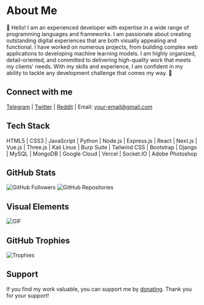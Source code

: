 # About Me

👋 Hello!
I am an experienced developer with expertise in a wide range of programming languages and frameworks. I am passionate about creating outstanding digital experiences that are both visually appealing and functional. I have worked on numerous projects, from building complex web applications to developing machine learning models. I am highly organized, detail-oriented, and committed to delivering high-quality work that meets my clients' needs. With my skills and experience, I am confident in my ability to tackle any development challenge that comes my way. 🚀

## Connect with me

[Telegram](link-to-your-telegram) | [Twitter](link-to-your-twitter) | [Reddit](link-to-your-reddit) | Email: your-email@gmail.com

## Tech Stack

HTML5 | CSS3 | JavaScript | Python | Node.js | Express.js | React | Next.js | Vue.js | Three.js | Kali Linux | Burp Suite | Tailwind CSS | Bootstrap | Django | MySQL | MongoDB | Google Cloud | Vercel | Socket.IO | Adobe Photoshop

## GitHub Stats

![GitHub Followers](https://img.shields.io/github/followers/your-username?style=social) ![GitHub Repositories](https://img.shields.io/github/repositories/your-username?style=flat)

## Visual Elements

![GIF](link-to-your-gif)

## GitHub Trophies

![Trophies](link-to-your-trophies)

## Support

If you find my work valuable, you can support me by [donating](link-to-donation-page). Thank you for your support!
